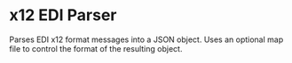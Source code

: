 x12 EDI Parser
====

Parses EDI x12 format messages into a JSON object. Uses an optional map file to control the format of the resulting object.
